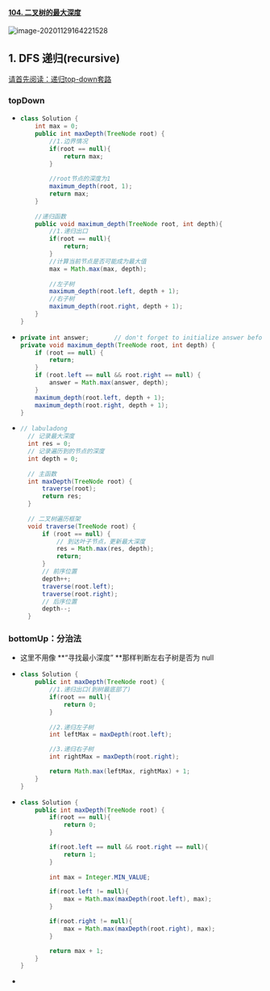 #### [104. 二叉树的最大深度](https://leetcode-cn.com/problems/maximum-depth-of-binary-tree/)

![image-20201129164221528](https://raw.githubusercontent.com/TWDH/Leetcode-From-Zero/pictures/img/image-20201129164221528.png)

## 1. DFS 递归(recursive)

[请首先阅读：递归top-down套路](../b.大赫的套路-递归.md)

### topDown

- ```java
  class Solution {
      int max = 0;
      public int maxDepth(TreeNode root) {
          //1.边界情况
          if(root == null){
              return max;
          }
          
          //root节点的深度为1
          maximum_depth(root, 1);
          return max; 
      }
      
      //递归函数
      public void maximum_depth(TreeNode root, int depth){
          //1.递归出口
          if(root == null){
              return;
          }
          //计算当前节点是否可能成为最大值
          max = Math.max(max, depth);
          
          //左子树
          maximum_depth(root.left, depth + 1);
          //右子树
          maximum_depth(root.right, depth + 1);
      }
  }
  ```
  
- ```java
  private int answer;		// don't forget to initialize answer before call maximum_depth
  private void maximum_depth(TreeNode root, int depth) {
      if (root == null) {
          return;
      }
      if (root.left == null && root.right == null) {
          answer = Math.max(answer, depth);
      }
      maximum_depth(root.left, depth + 1);
      maximum_depth(root.right, depth + 1);
  }
  ```
- ```java
  // labuladong
    // 记录最大深度
    int res = 0;
    // 记录遍历到的节点的深度
    int depth = 0;
    
    // 主函数
    int maxDepth(TreeNode root) {
    	traverse(root);
    	return res;
    }
    
    // 二叉树遍历框架
    void traverse(TreeNode root) {
    	if (root == null) {
    		// 到达叶子节点，更新最大深度
    		res = Math.max(res, depth);
    		return;
    	}
    	// 前序位置
    	depth++;
    	traverse(root.left);
    	traverse(root.right);
    	// 后序位置
    	depth--;
    }
  ```

### bottomUp：分治法

- 这里不用像 **“寻找最小深度” **那样判断左右子树是否为 null

- ```java
  class Solution {
      public int maxDepth(TreeNode root) {
          //1.递归出口(到树最底部了)
          if(root == null){
              return 0;
          }
          
          //2.递归左子树
          int leftMax = maxDepth(root.left);
  
          //3.递归右子树
          int rightMax = maxDepth(root.right);
  
          return Math.max(leftMax, rightMax) + 1;        
      }
  }
  ```


- ```java
  class Solution {
      public int maxDepth(TreeNode root) {
          if(root == null){
              return 0;
          }
  
          if(root.left == null && root.right == null){
              return 1;
          }
          
          int max = Integer.MIN_VALUE;
  
          if(root.left != null){
              max = Math.max(maxDepth(root.left), max);
          }
  
          if(root.right != null){
              max = Math.max(maxDepth(root.right), max);
          }
  
          return max + 1;
      }
  }
  ```

- 


